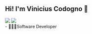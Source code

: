 ## Hi! I'm Vinicius Codogno 👋
<div>
  <a href="https://www.linkedin.com/in/vinicius-leandro-codogno/" target="_blank"><img src="https://img.shields.io/badge/LinkedIn-0077B5?style=for-the-badge&logo=linkedin&logoColor=white"/></a>
  <a href="mailto:viniciusleandrocodogno@gmail.com" target="_blank"><img src="https://img.shields.io/badge/Gmail-D14836?style=for-the-badge&logo=gmail&logoColor=white"/></a>
</div>
- 👨🏻‍💻Software Developer

